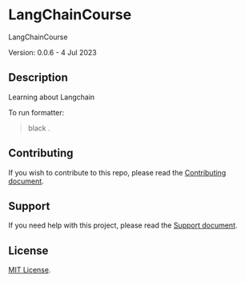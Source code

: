 # LangChainCourse

LangChainCourse

Version: 0.0.6 - 4 Jul 2023

## Description

Learning about Langchain

To run formatter:  
> black .

## Contributing

If you wish to contribute to this repo, please read the [Contributing document](.github/CONTRIBUTING.md).

## Support

If you need help with this project, please read the [Support document](.github/SUPPORT.md).

## License

[MIT License](LICENSE).
